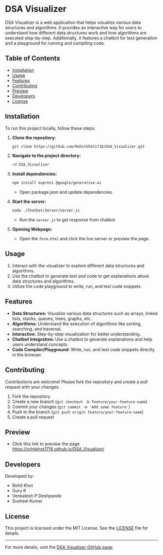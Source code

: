 # DSA Visualizer

DSA Visualizer is a web application that helps visualize various data structures and algorithms. It provides an interactive way for users to understand how different data structures work and how algorithms are executed step-by-step. Additionally, it features a chatbot for text generation and a playground for running and compiling code.

## Table of Contents

- [Installation](#installation)
- [Usage](#usage)
- [Features](#features)
- [Contributing](#contributing)
- [Preview](#preview)
- [Developers](#developers)
- [License](#license)

## Installation

To run this project locally, follow these steps:

1. **Clone the repository:**
    ```bash
    git clone https://github.com/Rohitkhot1718/DSA_Visualizer.git
    ```

2. **Navigate to the project directory:**
    ```bash
    cd DSA_Visualizer
    ```

3. **Install dependencies:**
    ```bash
    npm install express @google/generative-ai
    ```
    - Open package.json and update dependencies.

5. **Start the server:**
    ```bash
    node ./Chatbot/Server/server.js
    ```
    - Run the `server.js` to get response from chatbot

6. **Opening Webpage:**
    - Open the `form.html` and click the live server or preview the page.

## Usage

1. Interact with the visualizer to explore different data structures and algorithms.
2. Use the chatbot to generate text and code to get explanations about data structures and algorithms.
3. Utilize the code playground to write, run, and test code snippets.

## Features

- **Data Structures:** Visualize various data structures such as arrays, linked lists, stacks, queues, trees, graphs, etc.
- **Algorithms:** Understand the execution of algorithms like sorting, searching, and traversal.
- **Interactive:** Step-by-step visualization for better understanding.
- **Chatbot Integration:** Use a chatbot to generate explanations and help users understand concepts.
- **Code Compiler/Playground:** Write, run, and test code snippets directly in the browser.

## Contributing

Contributions are welcome! Please fork the repository and create a pull request with your changes.

1. Fork the repository
2. Create a new branch (`git checkout -b feature/your-feature-name`)
3. Commit your changes (`git commit -m 'Add some feature'`)
4. Push to the branch (`git push origin feature/your-feature-name`)
5. Create a pull request

## Preview
- Click this link to preview the page https://rohitkhot1718.github.io/DSA_Visualizer/

## Developers

Developed by:
- Rohit Khot
- Guru K 
- Venkatesh P Deshpande
- Susheel Kumar


## License

This project is licensed under the MIT License. See the [LICENSE](LICENSE) file for details.

---

For more details, visit the [DSA Visualizer GitHub page](https://github.com/Rohitkhot1718/DSA_Visualizer).
